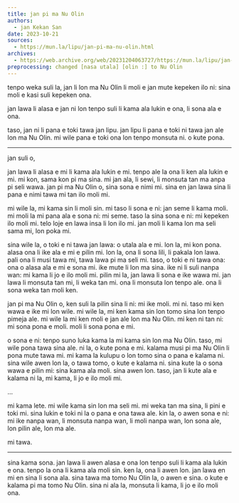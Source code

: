 ```yaml
---
title: jan pi ma Nu Olin
authors:
  - jan Kekan San
date: 2023-10-21
sources:
  - https://mun.la/lipu/jan-pi-ma-nu-olin.html
archives:
  - https://web.archive.org/web/20231204063727/https://mun.la/lipu/jan-pi-ma-nu-olin.html
preprocessing: changed [nasa utala] [olin :] to Nu Olin
---
```


tenpo weka suli la, jan li lon ma Nu Olin li moli e jan mute kepeken ilo ni: sina moli e kasi suli kepeken ona.

jan lawa li alasa e jan ni lon tenpo suli li kama ala lukin e ona, li sona ala e ona.

taso, jan ni li pana e toki tawa jan lipu. jan lipu li pana e toki ni tawa jan ale lon ma Nu Olin. mi wile pana e toki ona lon tenpo monsuta ni. o kute pona.

---

jan suli o,

jan lawa li alasa e mi li kama ala lukin e mi. tenpo ale la ona li ken ala lukin e mi. mi kon, sama kon pi ma sina. mi jan ala, li sewi, li monsuta tan ma anpa pi seli wawa. jan pi ma Nu Olin o, sina sona e nimi mi. sina en jan lawa sina li pana e nimi tawa mi tan ilo moli mi.

mi wile la, mi kama sin li moli sin. mi taso li sona e ni: jan seme li kama moli. mi moli la mi pana ala e sona ni: mi seme. taso la sina sona e ni: mi kepeken ilo moli mi. telo loje en lawa insa li lon ilo mi. jan moli li kama lon ma seli sama mi, lon poka mi.

sina wile la, o toki e ni tawa jan lawa: o utala ala e mi. lon la, mi kon pona. alasa ona li ike ala e mi e pilin mi. lon la, ona li sona lili, li pakala lon lawa. pali ona li musi tawa mi, tawa lawa pi ma seli mi. taso, o toki e ni tawa ona: ona o alasa ala e mi e sona mi. ike mute li lon ma sina. ike ni li suli nanpa wan: mi kama li jo e ilo moli mi. pilin mi la, jan lawa li sona e ike wawa mi. jan lawa li monsuta tan mi, li weka tan mi. ona li monsuta lon tenpo ale. ona li sona weka tan moli ken.

jan pi ma Nu Olin o, ken suli la pilin sina li ni: mi ike moli. mi ni. taso mi ken wawa e ike mi lon wile. mi wile la, mi ken kama sin lon tomo sina lon tenpo pimeja ale. mi wile la mi ken moli e jan ale lon ma Nu Olin. mi ken ni tan ni: mi sona pona e moli. moli li sona pona e mi.

o sona e ni: tenpo suno luka kama la mi kama sin lon ma Nu Olin. taso, mi wile pona tawa sina ale. ni la, o kute pona e mi. kalama musi pi ma Nu Olin li pona mute tawa mi. mi kama la kulupu o lon tomo sina o pana e kalama ni. sina wile awen lon la, o tawa tomo, o kute e kalama ni. sina kute la o sona wawa e pilin mi: sina kama ala moli. sina awen lon. taso, jan li kute ala e kalama ni la, mi kama, li jo e ilo moli mi.

...

mi kama lete. mi wile kama sin lon ma seli mi. mi weka tan ma sina, li pini e toki mi. sina lukin e toki ni la o pana e ona tawa ale. kin la, o awen sona e ni: mi ike nanpa wan, li monsuta nanpa wan, li moli nanpa wan, lon sona ale, lon pilin ale, lon ma ale.

mi tawa.

---

sina kama sona. jan lawa li awen alasa e ona lon tenpo suli li kama ala lukin e ona. tenpo la ona li kama ala moli sin. ken la, ona li awen lon. jan lawa en mi en sina li sona ala. sina tawa ma tomo Nu Olin la, o awen e sina. o kute e kalama pi ma tomo Nu Olin. sina ni ala la, monsuta li kama, li jo e ilo moli ona.